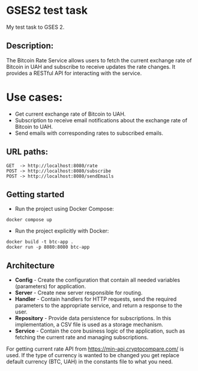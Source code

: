 # GSES2 test task
My test task to GSES 2.

## Description:
The Bitcoin Rate Service allows users to fetch the current exchange rate of Bitcoin in UAH and subscribe to receive updates the rate changes. It provides a RESTful API for interacting with the service.
# Use cases:
* Get current exchange rate of Bitcoin to UAH.
* Subscription to receive email notifications about the exchange rate of Bitcoin to UAH.
* Send emails with corresponding rates to subscribed emails.

## URL paths:
```
GET  -> http://localhost:8080/rate
POST -> http://localhost:8080/subscribe             
POST -> http://localhost:8080/sendEmails
```
## Getting started
* Run the project using Docker Compose:
```
docker compose up
```
* Run the project explicitly with Docker:
```
docker build -t btc-app .
docker run -p 8080:8080 btc-app
```
## Architecture
* **Config** -  Create the configuration that contain all needed variables (parameters) for application.
* **Server** -  Create new server responsible for routing.
* **Handler**  - Contain handlers for HTTP requests, send the required parameters to the appropriate service, and return a response to the user.
* **Repository** - Provide data persistence for subscriptions. In this implementation, a CSV file is used as a storage mechanism.
* **Service** - Contain the core business logic of the application, such as fetching the current rate and managing subscriptions.

For getting current rate API from https://min-api.cryptocompare.com/ is used.
If the type of currency is wanted to be changed you get replace default currency (BTC, UAH) in the constants file to what you need.